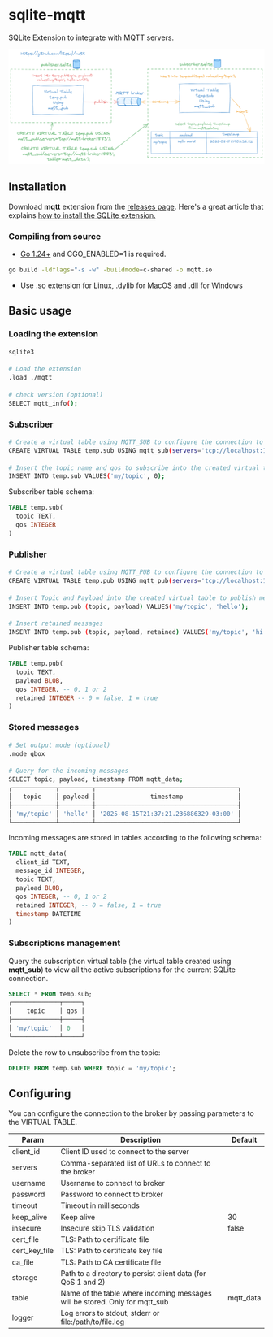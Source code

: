 # sqlite-mqtt
SQLite Extension to integrate with MQTT servers.

![architecture](./mqtt.png)

## Installation

Download **mqtt** extension from the [releases page](https://github.com/litesql/mqtt/releases).
Here's a great article that explains [how to install the SQLite extension.](https://antonz.org/install-sqlite-extension/)

### Compiling from source

- [Go 1.24+](https://go.dev) and CGO_ENABLED=1 is required.

```sh
go build -ldflags="-s -w" -buildmode=c-shared -o mqtt.so
```

- Use .so extension for Linux, .dylib for MacOS and .dll for Windows

## Basic usage

### Loading the extension

```sh
sqlite3

# Load the extension
.load ./mqtt

# check version (optional)
SELECT mqtt_info();
```

### Subscriber

```sh
# Create a virtual table using MQTT_SUB to configure the connection to the broker
CREATE VIRTUAL TABLE temp.sub USING mqtt_sub(servers='tcp://localhost:1883', table=mqtt_data);

# Insert the topic name and qos to subscribe into the created virtual table
INSERT INTO temp.sub VALUES('my/topic', 0);
```

Subscriber table schema:

```sql
TABLE temp.sub(
  topic TEXT,
  qos INTEGER
)
```

### Publisher

```sh
# Create a virtual table using MQTT_PUB to configure the connection to the broker
CREATE VIRTUAL TABLE temp.pub USING mqtt_pub(servers='tcp://localhost:1883');

# Insert Topic and Payload into the created virtual table to publish messages
INSERT INTO temp.pub (topic, payload) VALUES('my/topic', 'hello');

# Insert retained messages
INSERT INTO temp.pub (topic, payload, retained) VALUES('my/topic', 'hi', 1);
```

Publisher table schema:

```sql
TABLE temp.pub(
  topic TEXT,
  payload BLOB,
  qos INTEGER, -- 0, 1 or 2
  retained INTEGER -- 0 = false, 1 = true
)
```

### Stored messages

```sh
# Set output mode (optional)
.mode qbox

# Query for the incoming messages
SELECT topic, payload, timestamp FROM mqtt_data;
┌────────────┬─────────┬───────────────────────────────────────┐
│   topic    │ payload │               timestamp               │
├────────────┼─────────┼───────────────────────────────────────┤
│ 'my/topic' │ 'hello' │ '2025-08-15T21:37:21.236886329-03:00' │
└────────────┴─────────┴───────────────────────────────────────┘

```

Incoming messages are stored in tables according to the following schema:

```sql
TABLE mqtt_data(
  client_id TEXT,
  message_id INTEGER,
  topic TEXT,
  payload BLOB,
  qos INTEGER, -- 0, 1 or 2
  retained INTEGER, -- 0 = false, 1 = true
  timestamp DATETIME
)
```

### Subscriptions management

Query the subscription virtual table (the virtual table created using **mqtt_sub**) to view all the active subscriptions for the current SQLite connection.

```sql
SELECT * FROM temp.sub;
┌─────────────┬─────┐
│    topic    │ qos │
├─────────────┼─────┤
│ 'my/topic'  │ 0   │
└─────────────┴─────┘
```

Delete the row to unsubscribe from the topic:

```sql
DELETE FROM temp.sub WHERE topic = 'my/topic';
```

## Configuring

You can configure the connection to the broker by passing parameters to the VIRTUAL TABLE.

| Param | Description | Default |
|-------|-------------|---------|
| client_id | Client ID used to connect to the server | |
| servers | Comma-separated list of URLs to connect to the broker | |
| username | Username to connect to broker | |
| password | Password to connect to broker | |
| timeout | Timeout in milliseconds | |
|	keep_alive | Keep alive| 30 |
| insecure | Insecure skip TLS validation | false |
| cert_file | TLS: Path to certificate file | |
| cert_key_file | TLS: Path to certificate key file | |
| ca_file | TLS: Path to CA certificate file | |
| storage | Path to a directory to persist client data (for QoS 1 and 2) | |
| table | Name of the table where incoming messages will be stored. Only for mqtt_sub | mqtt_data |
| logger | Log errors to stdout, stderr or file:/path/to/file.log |
